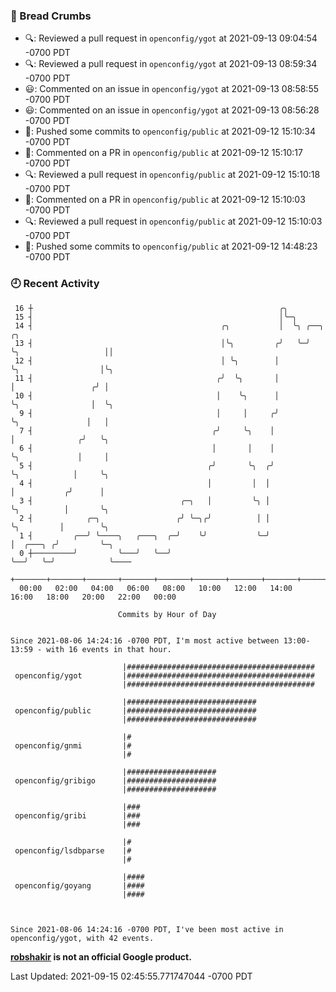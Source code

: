 ### 🍞 Bread Crumbs

 * 🔍: Reviewed a pull request in  `openconfig/ygot` at 2021-09-13 09:04:54 -0700 PDT
 * 🔍: Reviewed a pull request in  `openconfig/ygot` at 2021-09-13 08:59:34 -0700 PDT
 * 😃: Commented on an issue in `openconfig/ygot` at 2021-09-13 08:58:55 -0700 PDT
 * 😃: Commented on an issue in `openconfig/ygot` at 2021-09-13 08:56:28 -0700 PDT
 * 🚢: Pushed some commits to `openconfig/public` at 2021-09-12 15:10:34 -0700 PDT
 * 💬: Commented on a PR in  `openconfig/public` at 2021-09-12 15:10:17 -0700 PDT
 * 🔍: Reviewed a pull request in  `openconfig/public` at 2021-09-12 15:10:18 -0700 PDT
 * 💬: Commented on a PR in  `openconfig/public` at 2021-09-12 15:10:03 -0700 PDT
 * 🔍: Reviewed a pull request in  `openconfig/public` at 2021-09-12 15:10:03 -0700 PDT
 * 🚢: Pushed some commits to `openconfig/public` at 2021-09-12 14:48:23 -0700 PDT

### 🕘 Recent Activity
```
 16 ┼                                                       ╭╮
 15 ┤                                                       │╰─╮
 14 ┤                                          ╭╮           │  ╰╮ ╭──╮                    ╭╮
 13 ┤                                          │╰╮         ╭╯   ╰─╯  ╰╮                   ││
 12 ┤                                          │ ╰╮        │          ╰╮                  │╰╮
 11 ┤                                         ╭╯  ╰╮       │           │                 ╭╯ │
 10 ┤                                         │    ╰╮      │           ╰╮                │  ╰╮
  9 ┤                                         │     │     ╭╯            ╰╮               │   │
  7 ┤                                        ╭╯     ╰╮    │              │              ╭╯   ╰╮
  6 ┤                                        │       │    │              ╰╮             │     │
  5 ┤                                       ╭╯       ╰╮  ╭╯               ╰╮            │     ╰╮
  4 ┤                                       │         │  │                 │           ╭╯      │
  3 ┤                                 ╭─╮   │         ╰╮ │                 ╰╮          │       ╰╮
  2 ┤            ╭─╮                 ╭╯ ╰─╮╭╯          │ │                  ╰╮         │        ╰╮
  1 ┤         ╭──╯ ╰────╮   ╭───╮  ╭─╯    ╰╯           ╰─╯                   │  ╭───╮ ╭╯         ╰─╮
  0 ┼─────────╯         ╰───╯   ╰──╯                                         ╰──╯   ╰─╯            ╰────
    +───────+───────+───────+───────+───────+───────+───────+───────+───────+───────+───────+───────+────
  00:00   02:00   04:00   06:00   08:00   10:00   12:00   14:00   16:00   18:00   20:00   22:00   00:00   

						Commits by Hour of Day


Since 2021-08-06 14:24:16 -0700 PDT, I'm most active between 13:00-13:59 - with 16 events in that hour.

```



```
                         |##########################################
 openconfig/ygot         |##########################################
                         |##########################################

                         |#############################
 openconfig/public       |#############################
                         |#############################

                         |#
 openconfig/gnmi         |#
                         |#

                         |####################
 openconfig/gribigo      |####################
                         |####################

                         |###
 openconfig/gribi        |###
                         |###

                         |#
 openconfig/lsdbparse    |#
                         |#

                         |####
 openconfig/goyang       |####
                         |####



Since 2021-08-06 14:24:16 -0700 PDT, I've been most active in openconfig/ygot, with 42 events.

```
**[robshakir](mailto:robjs@google.com) is not an official Google product.**  


Last Updated: 2021-09-15 02:45:55.771747044 -0700 PDT
